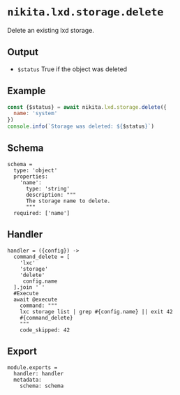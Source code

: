 
# `nikita.lxd.storage.delete`

Delete an existing lxd storage.

## Output

* `$status`
  True if the object was deleted

## Example

```js
const {$status} = await nikita.lxd.storage.delete({
  name: 'system'
})
console.info(`Storage was deleted: ${$status}`)
```

## Schema

    schema =
      type: 'object'
      properties:
        'name':
          type: 'string'
          description: """
          The storage name to delete.
          """
      required: ['name']

## Handler

    handler = ({config}) ->
      command_delete = [
        'lxc'
        'storage'
        'delete'
         config.name
      ].join ' '
      #Execute
      await @execute
        command: """
        lxc storage list | grep #{config.name} || exit 42
        #{command_delete}
        """
        code_skipped: 42

## Export

    module.exports =
      handler: handler
      metadata:
        schema: schema
